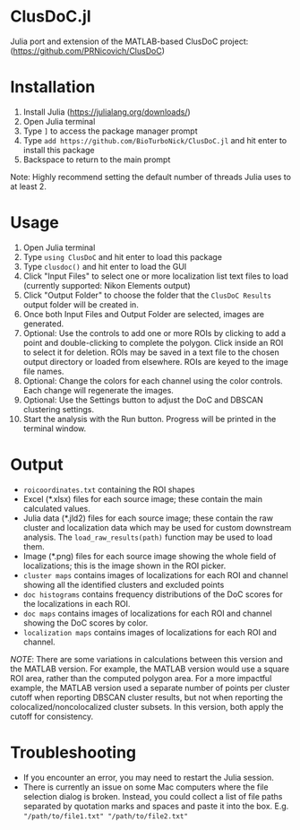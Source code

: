 # ClusDoC.jl
Julia port and extension of the MATLAB-based ClusDoC project: (https://github.com/PRNicovich/ClusDoC)

Installation
============

1. Install Julia (https://julialang.org/downloads/)
2. Open Julia terminal
3. Type `]` to access the package manager prompt
4. Type `add https://github.com/BioTurboNick/ClusDoC.jl` and hit enter to install this package
5. Backspace to return to the main prompt

Note: Highly recommend setting the default number of threads Julia uses to at least 2.

Usage
=====

1. Open Julia terminal
2. Type `using ClusDoC` and hit enter to load this package
3. Type `clusdoc()` and hit enter to load the GUI
4. Click "Input Files" to select one or more localization list text files to load (currently supported: Nikon Elements output)
5. Click "Output Folder" to choose the folder that the `ClusDoC Results` output folder will be created in.
6. Once both Input Files and Output Folder are selected, images are generated.
7. Optional: Use the controls to add one or more ROIs by clicking to add a point and double-clicking to complete the polygon. Click inside an ROI to select it for deletion. ROIs may be saved in a text file to the chosen output directory or loaded from elsewhere. ROIs are keyed to the image file names.
8. Optional: Change the colors for each channel using the color controls. Each change will regenerate the images.
9. Optional: Use the Settings button to adjust the DoC and DBSCAN clustering settings.
10. Start the analysis with the Run button. Progress will be printed in the terminal window.

Output
======
   - `roicoordinates.txt` containing the ROI shapes
   - Excel (*.xlsx) files for each source image; these contain the main calculated values.
   - Julia data (*.jld2) files for each source image; these contain the raw cluster and localization data which may be used for custom downstream analysis. The `load_raw_results(path)` function may be used to load them.
   - Image (*.png) files for each source image showing the whole field of localizations; this is the image shown in the ROI picker.
   - `cluster maps` contains images of localizations for each ROI and channel showing all the identified clusters and excluded points
   - `doc histograms` contains frequency distributions of the DoC scores for the localizations in each ROI.
   - `doc maps` contains images of localizations for each ROI and channel showing the DoC scores by color.
   - `localization maps` contains images of localizations for each ROI and channel.

*NOTE*: There are some variations in calculations between this version and the MATLAB version. For example, the MATLAB version would use a square ROI area, rather than the computed polygon area. For a more impactful example, the MATLAB version used a separate number of points per cluster cutoff when reporting DBSCAN cluster
results, but not when reporting the colocalized/noncolocalized cluster subsets. In this version, both apply the cutoff for consistency.

Troubleshooting
================
   - If you encounter an error, you may need to restart the Julia session.
   - There is currently an issue on some Mac computers where the file selection dialog is broken. Instead, you could collect a list of file paths separated by quotation marks and spaces and paste it into the box. E.g. `"/path/to/file1.txt" "/path/to/file2.txt"`
